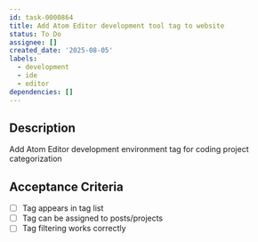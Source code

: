 ```yaml
---
id: task-0000864
title: Add Atom Editor development tool tag to website
status: To Do
assignee: []
created_date: '2025-08-05'
labels:
  - development
  - ide
  - editor
dependencies: []
---
```


## Description

Add Atom Editor development environment tag for coding project categorization

## Acceptance Criteria

- [ ] Tag appears in tag list
- [ ] Tag can be assigned to posts/projects
- [ ] Tag filtering works correctly
